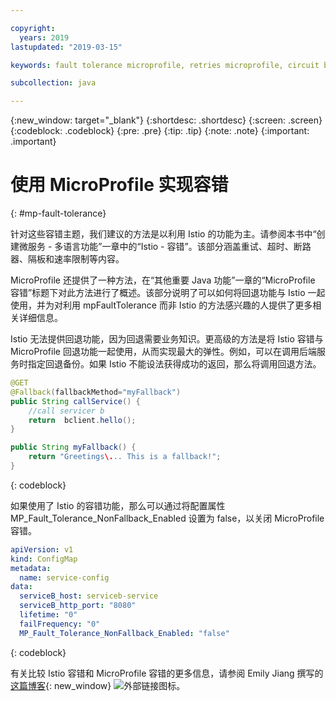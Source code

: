 ```yaml
---

copyright:
  years: 2019
lastupdated: "2019-03-15"

keywords: fault tolerance microprofile, retries microprofile, circuit breakers microprofile, bulkhead microprofile, microprofile limits

subcollection: java

---
```


{:new_window: target="_blank"}
{:shortdesc: .shortdesc}
{:screen: .screen}
{:codeblock: .codeblock}
{:pre: .pre}
{:tip: .tip}
{:note: .note}
{:important: .important}

# 使用 MicroProfile 实现容错
{: #mp-fault-tolerance}

针对这些容错主题，我们建议的方法是以利用 Istio 的功能为主。请参阅本书中“创建微服务 - 多语言功能”一章中的“Istio - 容错”。该部分涵盖重试、超时、断路器、隔板和速率限制等内容。

MicroProfile 还提供了一种方法，在“其他重要 Java 功能”一章的“MicroProfile 容错”标题下对此方法进行了概述。该部分说明了可以如何将回退功能与 Istio 一起使用，并为对利用 mpFaultTolerance 而非 Istio 的方法感兴趣的人提供了更多相关详细信息。

Istio 无法提供回退功能，因为回退需要业务知识。更高级的方法是将 Istio 容错与 MicroProfile 回退功能一起使用，从而实现最大的弹性。例如，可以在调用后端服务时指定回退备份。如果 Istio 不能设法获得成功的返回，那么将调用回退方法。

```java
@GET
@Fallback(fallbackMethod="myFallback")
public String callService() {
    //call servicer b
    return  bclient.hello();
}

public String myFallback() {
    return "Greetings\... This is a fallback!";
}
```
{: codeblock}

如果使用了 Istio 的容错功能，那么可以通过将配置属性 MP_Fault_Tolerance_NonFallback_Enabled 设置为 false，以关闭 MicroProfile 容错。

```yaml
apiVersion: v1
kind: ConfigMap
metadata:
  name: service-config
data:
  serviceB_host: serviceb-service
  serviceB_http_port: "8080"
  lifetime: "0"
  failFrequency: "0"
  MP_Fault_Tolerance_NonFallback_Enabled: "false"
```
{: codeblock}

有关比较 Istio 容错和 MicroProfile 容错的更多信息，请参阅 Emily Jiang 撰写的[这篇博客](https://www.eclipse.org/community/eclipse_newsletter/2018/september/MicroProfile_istio.php){: new_window} ![外部链接图标](../icons/launch-glyph.svg "外部链接图标")。
